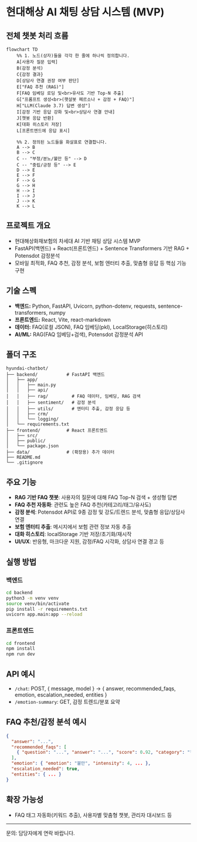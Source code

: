 # 현대해상 AI 채팅 상담 시스템 (MVP)

## 전체 챗봇 처리 흐름

```mermaid
flowchart TD
    %% 1. 노드(상자)들을 각각 한 줄에 하나씩 정의합니다.
    A[사용자 질문 입력]
    B(감정 분석)
    C{감정 결과}
    D[상담사 연결 권장 여부 판단]
    E["FAQ 추천 (RAG)"]
    F[FAQ 임베딩 로딩 및<br>유사도 기반 Top-N 추출]
    G["프롬프트 생성<br>(햇살봇 페르소나 + 감정 + FAQ)"]
    H["LLM(Claude 3.7) 답변 생성"]
    I[감정 기반 응답 강화 및<br>상담사 연결 안내]
    J[챗봇 응답 반환]
    K[대화 히스토리 저장]
    L[프론트엔드에 응답 표시]

    %% 2. 정의된 노드들을 화살표로 연결합니다.
    A --> B
    B --> C
    C -- "부정/분노/불만 등" --> D
    C -- "중립/긍정 등" --> E
    D --> E
    E --> F
    F --> G
    G --> H
    H --> I
    I --> J
    J --> K
    K --> L
```

## 프로젝트 개요
- 현대해상화재보험의 차세대 AI 기반 채팅 상담 시스템 MVP
- FastAPI(백엔드) + React(프론트엔드) + Sentence Transformers 기반 RAG + Potensdot 감정분석
- 모바일 최적화, FAQ 추천, 감정 분석, 보험 엔터티 추출, 맞춤형 응답 등 핵심 기능 구현

## 기술 스펙
- **백엔드:** Python, FastAPI, Uvicorn, python-dotenv, requests, sentence-transformers, numpy
- **프론트엔드:** React, Vite, react-markdown
- **데이터:** FAQ(로컬 JSON), FAQ 임베딩(pkl), LocalStorage(히스토리)
- **AI/ML:** RAG(FAQ 임베딩+검색), Potensdot 감정분석 API

## 폴더 구조
```
hyundai-chatbot/
├── backend/           # FastAPI 백엔드
│   ├── app/
│   │   ├── main.py
│   │   ├── api/
│   │   ├── rag/         # FAQ 데이터, 임베딩, RAG 검색
│   │   ├── sentiment/   # 감정 분석
│   │   ├── utils/       # 엔터티 추출, 감정 응답 등
│   │   ├── crm/
│   │   └── logging/
│   └── requirements.txt
├── frontend/          # React 프론트엔드
│   ├── src/
│   ├── public/
│   └── package.json
├── data/              # (확장용) 추가 데이터
├── README.md
└── .gitignore
```

## 주요 기능
- **RAG 기반 FAQ 챗봇**: 사용자의 질문에 대해 FAQ Top-N 검색 + 생성형 답변
- **FAQ 추천 자동화**: 관련도 높은 FAQ 추천(카테고리/태그/유사도)
- **감정 분석**: Potensdot API로 9종 감정 및 강도/트렌드 분석, 맞춤형 응답/상담사 연결
- **보험 엔터티 추출**: 메시지에서 보험 관련 정보 자동 추출
- **대화 히스토리**: localStorage 기반 저장/초기화/재시작
- **UI/UX**: 반응형, 마크다운 지원, 감정/FAQ 시각화, 상담사 연결 경고 등

## 실행 방법
### 백엔드
```bash
cd backend
python3 -m venv venv
source venv/bin/activate
pip install -r requirements.txt
uvicorn app.main:app --reload
```

### 프론트엔드
```bash
cd frontend
npm install
npm run dev
```

## API 예시
- `/chat`: POST, { message, model } → { answer, recommended_faqs, emotion, escalation_needed, entities }
- `/emotion-summary`: GET, 감정 트렌드/분포 요약

## FAQ 추천/감정 분석 예시
```json
{
  "answer": "...",
  "recommended_faqs": [
    { "question": "...", "answer": "...", "score": 0.92, "category": "질병/상해", "tags": ["질병/상해"] }
  ],
  "emotion": { "emotion": "불만", "intensity": 4, ... },
  "escalation_needed": true,
  "entities": { ... }
}
```

## 확장 가능성
- FAQ 태그 자동화(키워드 추출), 사용자별 맞춤형 챗봇, 관리자 대시보드 등

---
문의: 담당자에게 연락 바랍니다.
